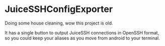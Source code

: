 # JuiceSSHConfigExporter

Doing some house cleaning, wow this project is old.

It has a single button to output JuiceSSH connections in OpenSSH format, so you could keep your aliases as you move from android
to your terminal.
